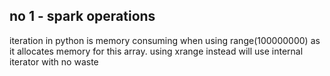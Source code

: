 


no 1 - spark operations
---------------------------
iteration in python is memory consuming when using range(100000000) as it allocates memory for this array. using xrange instead will use internal iterator with no waste